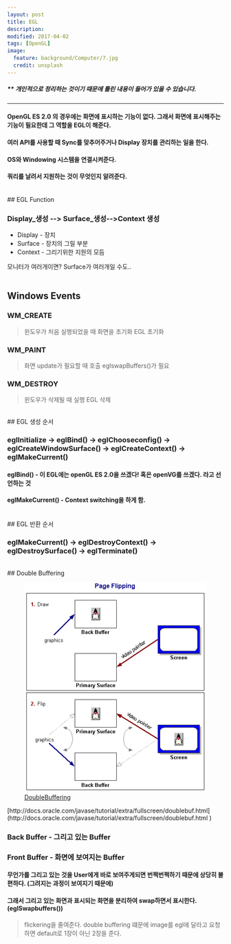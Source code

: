 ```yaml
---
layout: post
title: EGL
description:
modified: 2017-04-02
tags: [OpenGL]
image:
  feature: background/Computer/7.jpg
  credit: unsplash
---
```

##### ** 개인적으로 정리하는 것이기 때문에 틀린 내용이 들어가 있을 수 있습니다.
---
#### OpenGL ES 2.0 의 경우에는 화면에 표시하는 기능이 없다. 그래서 화면에 표시해주는 기능이 필요한데 그 역할을 EGL이 해준다.
#### 여러 API를 사용할 때 Sync를 맞추어주거나 Display 장치를 관리하는 일을 한다.
#### OS와 Windowing 시스템을 연결시켜준다.
#### 쿼리를 날려서 지원하는 것이 무엇인지 알려준다.
<br />
## EGL Function

### Display_생성 --> Surface_생성-->Context 생성

- Display - 장치
- Surface - 장치의 그릴 부분
- Context - 그리기위한 지원의 모듬

모니터가 여러개이면? Surface가 여러개일 수도..
<br />
<br />
## Windows Events

### WM_CREATE
>  윈도우가 처음 실행되었을 때 화면을 초기화
>  EGL 초기화

### WM_PAINT
>  화면 update가 필요할 때 호출
>  eglswapBuffers()가 필요

### WM_DESTROY
>  윈도우가 삭제될 때 실행
>  EGL 삭제

<br />
## EGL 생성 순서

### eglInitialize -> eglBind() -> eglChooseconfig() -> eglCreateWindowSurface() -> eglCreateContext() -> eglMakeCurrent()

#### eglBind() - 이 EGL에는 openGL ES 2.0을 쓰겠다! 혹은 openVG를 쓰겠다. 라고 선언하는 것
#### eglMakeCurrent() - Context switching을 하게 함.

<br />
## EGL 반환 순서

### eglMakeCurrent() -> eglDestroyContext() -> eglDestroySurface() -> eglTerminate()


<br />
## Double Buffering

<figure>
	<a href="/images/CG/EGL/DoubleBuffering.gif"><img src="/images/CG/EGL/DoubleBuffering.gif" alt=""></a>
	<figcaption><a href="/images/CG/EGL/DoubleBuffering.gif" title="DoubleBuffering">DoubleBuffering</a></figcaption>
</figure>
[http://docs.oracle.com/javase/tutorial/extra/fullscreen/doublebuf.html](http://docs.oracle.com/javase/tutorial/extra/fullscreen/doublebuf.html
)

### Back Buffer - 그리고 있는 Buffer
### Front Buffer - 화면에 보여지는 Buffer

#### 무언가를 그리고 있는 것을 User에게 바로 보여주게되면 번쩍번쩍하기 때문에 상당히 불편하다. (그려지는 과정이 보여지기 때문에)
#### 그래서 그리고 있는 화면과 표시되는 화면을 분리하여 swap하면서 표시한다. (eglSwapbuffers())

> flickering을 줄여준다.
> double buffering 떄문에 image를 egl에 달라고 요청하면 default로 1장이 아닌 2장을 준다.
